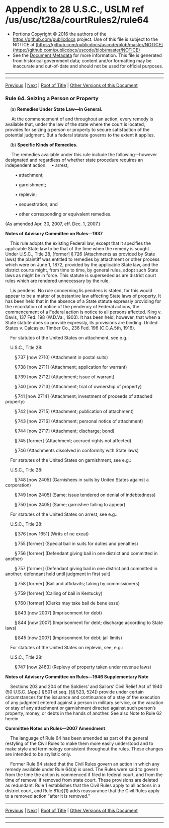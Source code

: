 ---
---

# Appendix to 28 U.S.C., USLM ref /us/usc/t28a/courtRules2/rule64

* Portions Copyright © 2016 the authors of the https://github.com/publicdocs project.
  Use of this file is subject to the NOTICE at [https://github.com/publicdocs/uscode/blob/master/NOTICE](https://github.com/publicdocs/uscode/blob/master/NOTICE)
* See the [Document Metadata](././../../../..//README.md) for more information.
  This file is generated from historical government data; content and/or formatting may be inaccurate and out-of-date and should not be used for official purposes.

----------
----------

[Previous](./../../../..//us/usc/t28a/courtRules2/m__us_usc_t28a_courtRules2_rule63.md) | [Next](./../../../..//us/usc/t28a/courtRules2/m__us_usc_t28a_courtRules2_rule65.md) | [Root of Title](./../../../../) | [Other Versions of this Document](https://publicdocs.github.io/go/links?ns=uslm&ref=%2Fus%2Fusc%2Ft28a%2FcourtRules2%2Frule64)

### Rule 64. Seizing a Person or Property

    (a) __Remedies Under State Law—In General.__ 

     At the commencement of and throughout an action, every remedy is available that, under the law of the state where the court is located, provides for seizing a person or property to secure satisfaction of the potential judgment. But a federal statute governs to the extent it applies.

    (b) __Specific Kinds of Remedies.__ 

     The remedies available under this rule include the following—however designated and regardless of whether state procedure requires an independent action:    • arrest;

        • attachment;

        • garnishment;

        • replevin;

        • sequestration; and

        • other corresponding or equivalent remedies.

(As amended Apr. 30, 2007, eff. Dec. 1, 2007.)

 __Notes of Advisory Committee on Rules—1937__ 

    This rule adopts the existing Federal law, except that it specifies the applicable State law to be that of the time when the remedy is sought. Under U.S.C., Title 28, \[former\] § 726 (Attachments as provided by State laws) the plaintiff was entitled to remedies by attachment or other process which were on June 1, 1872, provided by the applicable State law, and the district courts might, from time to time, by general rules, adopt such State laws as might be in force. This statute is superseded as are district court rules which are rendered unnecessary by the rule.

    Lis pendens. No rule concerning lis pendens is stated, for this would appear to be a matter of substantive law affecting State laws of property. It has been held that in the absence of a State statute expressly providing for the recordation of notice of the pendency of Federal actions, the commencement of a Federal action is notice to all persons affected. King v. Davis, 137 Fed. 198 (W.D.Va., 1903). It has been held, however, that when a State statute does so provide expressly, its provisions are binding. United States v. Calcasieu Timber Co., 236 Fed. 196 (C.C.A.5th, 1916).

    For statutes of the United States on attachment, see e.g.:

    U.S.C., Title 28:

     § 737 \[now 2710\] (Attachment in postal suits)

     § 738 \[now 2711\] (Attachment; application for warrant)

     § 739 \[now 2712\] (Attachment; issue of warrant)

     § 740 \[now 2713\] (Attachment; trial of ownership of property)

     § 741 \[now 2714\] (Attachment; investment of proceeds of attached property)

     § 742 \[now 2715\] (Attachment; publication of attachment)

     § 743 \[now 2716\] (Attachment; personal notice of attachment)

     § 744 \[now 2717\] (Attachment; discharge; bond)

     § 745 \[former\] (Attachment; accrued rights not affected)

     § 746 (Attachments dissolved in conformity with State laws)

    For statutes of the United States on garnishment, see e.g.:

    U.S.C., Title 28:

     § 748 \[now 2405\] (Garnishees in suits by United States against a corporation)

     § 749 \[now 2405\] (Same; issue tendered on denial of indebtedness)

     § 750 \[now 2405\] (Same; garnishee failing to appear)

    For statutes of the United States on arrest, see e.g.:

    U.S.C., Title 28:

     § 376 \[now 1651\] (Writs of ne exeat)

     § 755 \[former\] (Special bail in suits for duties and penalties)

     § 756 \[former\] (Defendant giving bail in one district and committed in another)

     § 757 \[former\] (Defendant giving bail in one district and committed in another; defendant held until judgment in first suit)

     § 758 \[former\] (Bail and affidavits; taking by commissioners)

     § 759 \[former\] (Calling of bail in Kentucky)

     § 760 \[former\] (Clerks may take bail de bene esse)

     § 843 \[now 2007\] (Imprisonment for debt)

     § 844 \[now 2007\] (Imprisonment for debt; discharge according to State laws)

     § 845 \[now 2007\] (Imprisonment for debt; jail limits)

    For statutes of the United States on replevin, see, e.g.:

    U.S.C., Title 28:

     § 747 \[now 2463\] (Replevy of property taken under revenue laws)

 __Notes of Advisory Committee on Rules—1946 Supplementary Note__ 

    Sections 203 and 204 of the Soldiers’ and Sailors’ Civil Relief Act of 1940 (50 U.S.C. \[App.\] § 501 et seq. \[§§ 523, 524\]) provide under certain circumstances for the issuance and continuance of a stay of the execution of any judgment entered against a person in military service, or the vacation or stay of any attachment or garnishment directed against such person’s property, money, or debts in the hands of another. See also Note to Rule 62 herein.

 __Committee Notes on Rules—2007 Amendment__ 

    The language of Rule 64 has been amended as part of the general restyling of the Civil Rules to make them more easily understood and to make style and terminology consistent throughout the rules. These changes are intended to be stylistic only.

    Former Rule 64 stated that the Civil Rules govern an action in which any remedy available under Rule 64(a) is used. The Rules were said to govern from the time the action is commenced if filed in federal court, and from the time of removal if removed from state court. These provisions are deleted as redundant. Rule 1 establishes that the Civil Rules apply to all actions in a district court, and Rule 81(c)(1) adds reassurance that the Civil Rules apply to a removed action “after it is removed.”

----------

[Previous](./../../../..//us/usc/t28a/courtRules2/m__us_usc_t28a_courtRules2_rule63.md) | [Next](./../../../..//us/usc/t28a/courtRules2/m__us_usc_t28a_courtRules2_rule65.md) | [Root of Title](./../../../../) | [Other Versions of this Document](https://publicdocs.github.io/go/links?ns=uslm&ref=%2Fus%2Fusc%2Ft28a%2FcourtRules2%2Frule64)

----------
----------



